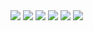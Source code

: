 <img src="https://i.pinimg.com/736x/86/50/77/86507786e1b709074a68fd9d080d7702.jpg"/>

<img src="https://i.pinimg.com/736x/48/40/b1/4840b1e4bed16d3ce7f09a760b43b3bc.jpg"/>

<img src="https://i.pinimg.com/736x/cd/56/aa/cd56aa855327c1158d49656ec05c63d2.jpg"/>

<img src="https://i.pinimg.com/736x/14/03/78/140378532d0c417a4391aa97763636e6.jpg"/>

<img src="https://i.pinimg.com/736x/ba/bc/ce/babccea440a25f0cf440e526bf2d2a03.jpg"/>

<img src="https://i.pinimg.com/736x/f4/7e/e0/f47ee0b2597ec6dc0084861ba293d65c.jpg"/>

